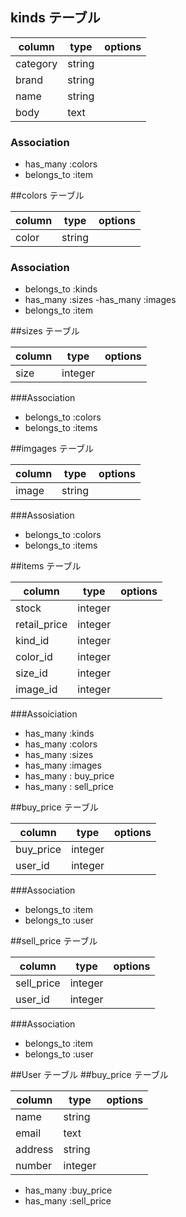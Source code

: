 ## kinds テーブル

|column|type|options|
|------|----|-------|
|category|string||
|brand|string||
|name|string||
|body|text||

### Association
- has_many :colors
- belongs_to :item

##colors テーブル

|column|type|options|
|------|----|-------|
|color|string||

### Association
- belongs_to :kinds
- has_many :sizes
-has_many :images
- belongs_to :item

##sizes テーブル

|column|type|options|
|------|----|-------|
|size|integer||

###Association

- belongs_to :colors
- belongs_to :items

##imgages テーブル

|column|type|options|
|------|----|-------|
|image|string||

###Assosiation
- belongs_to :colors
- belongs_to :items

##items テーブル


|column|type|options|
|------|----|-------|
|stock|integer||
|retail_price|integer||
|kind_id|integer||
|color_id|integer||
|size_id|integer||
|image_id|integer||

###Assoiciation

- has_many :kinds
- has_many :colors
- has_many :sizes
- has_many :images
- has_many : buy_price
- has_many : sell_price

##buy_price テーブル

|column|type|options|
|------|----|-------|
|buy_price|integer||
|user_id|integer||

###Association

- belongs_to :item
- belongs_to :user

##sell_price テーブル

|column|type|options|
|------|----|-------|
|sell_price|integer||
|user_id|integer||


###Association

- belongs_to :item
- belongs_to :user

##User テーブル
##buy_price テーブル

|column|type|options|
|------|----|-------|
|name|string||
|email|text||
|address|string||
|number|integer||

- has_many :buy_price
- has_many :sell_price
